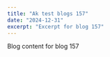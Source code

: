 ```yaml
---
title: "Ak test blogs 157"
date: "2024-12-31"
excerpt: "Excerpt for blog 157"
---
```


Blog content for blog 157